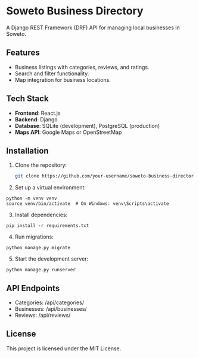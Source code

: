 # Soweto Business Directory

A Django REST Framework (DRF) API for managing local businesses in Soweto.

## Features

- Business listings with categories, reviews, and ratings.
- Search and filter functionality.
- Map integration for business locations.

## Tech Stack

- **Frontend**: React.js
- **Backend**: Django
- **Database**: SQLite (development), PostgreSQL (production)
- **Maps API**: Google Maps or OpenStreetMap

## Installation

1. Clone the repository:

   ```bash
   git clone https://github.com/your-username/soweto-business-directory.git
   ```

2. Set up a virtual environment:

```
python -m venv venv
source venv/bin/activate  # On Windows: venv\Scripts\activate
```

3. Install dependencies:

```
pip install -r requirements.txt
```

4. Run migrations:

```
python manage.py migrate
```

5. Start the development server:

```
python manage.py runserver
```

## API Endpoints

- Categories: /api/categories/
- Businesses: /api/businesses/
- Reviews: /api/reviews/

## License

This project is licensed under the MIT License.
